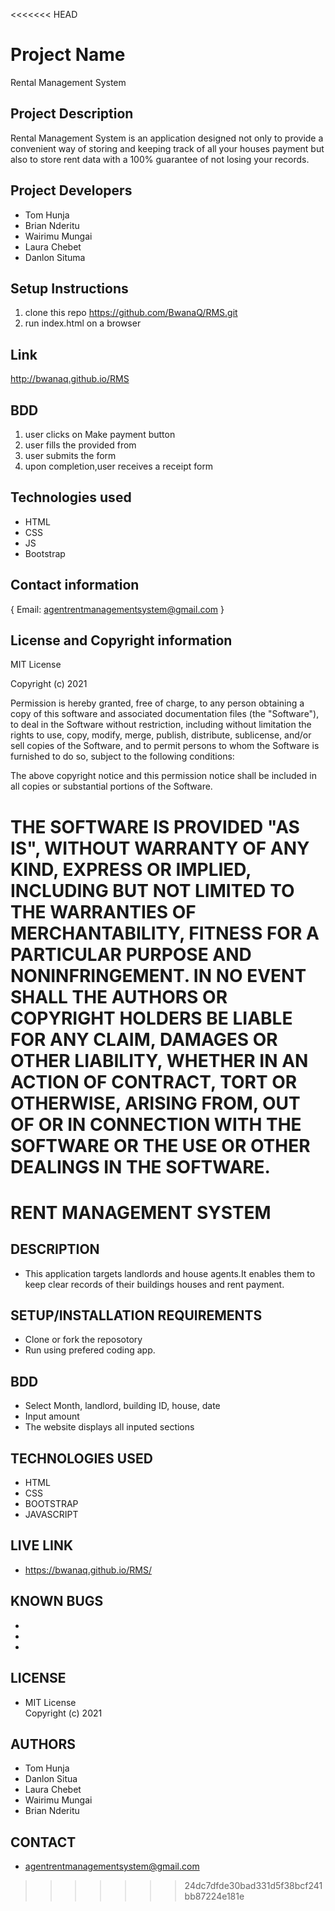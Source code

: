 <<<<<<< HEAD
# Project Name
Rental Management System
## Project Description
Rental Management System is an application designed  not only to provide a convenient way of storing
and keeping track of all your houses payment but also to store rent data with a 100% guarantee of not 
losing your records.
## Project Developers
* Tom Hunja
* Brian Nderitu
* Wairimu Mungai
* Laura Chebet
* Danlon Situma
## Setup Instructions
1. clone this repo
https://github.com/BwanaQ/RMS.git
1. run index.html on a browser

## Link
http://bwanaq.github.io/RMS
## BDD
1. user clicks on Make payment button
1. user fills the provided from
1. user submits the form
1. upon completion,user receives a receipt form
## Technologies used
* HTML
* CSS
* JS
* Bootstrap
## Contact information
{ Email: agentrentmanagementsystem@gmail.com }
## License and Copyright information
MIT License

Copyright (c) 2021

Permission is hereby granted, free of charge, to any person obtaining a copy
of this software and associated documentation files (the "Software"), to deal
in the Software without restriction, including without limitation the rights
to use, copy, modify, merge, publish, distribute, sublicense, and/or sell
copies of the Software, and to permit persons to whom the Software is
furnished to do so, subject to the following conditions:

The above copyright notice and this permission notice shall be included in all
copies or substantial portions of the Software.

THE SOFTWARE IS PROVIDED "AS IS", WITHOUT WARRANTY OF ANY KIND, EXPRESS OR
IMPLIED, INCLUDING BUT NOT LIMITED TO THE WARRANTIES OF MERCHANTABILITY,
FITNESS FOR A PARTICULAR PURPOSE AND NONINFRINGEMENT. IN NO EVENT SHALL THE
AUTHORS OR COPYRIGHT HOLDERS BE LIABLE FOR ANY CLAIM, DAMAGES OR OTHER
LIABILITY, WHETHER IN AN ACTION OF CONTRACT, TORT OR OTHERWISE, ARISING FROM,
OUT OF OR IN CONNECTION WITH THE SOFTWARE OR THE USE OR OTHER DEALINGS IN THE
SOFTWARE.
=======
# RENT MANAGEMENT SYSTEM
## DESCRIPTION
- This application targets landlords and house agents.It enables them to keep clear records of their buildings houses and rent payment.
## SETUP/INSTALLATION REQUIREMENTS
- Clone or fork the reposotory 
- Run using prefered coding app.

## BDD
- Select Month, landlord, building ID, house, date
- Input amount
- The website displays all inputed sections

## TECHNOLOGIES USED

- HTML
- CSS
- BOOTSTRAP
- JAVASCRIPT

## LIVE LINK
* https://bwanaq.github.io/RMS/

## KNOWN BUGS
-
-
-

## LICENSE 
- MIT License <br>
  Copyright (c) 2021
## AUTHORS
* Tom Hunja
* Danlon Situa
* Laura Chebet
* Wairimu Mungai
* Brian Nderitu

## CONTACT
- agentrentmanagementsystem@gmail.com
>>>>>>> 24dc7dfde30bad331d5f38bcf241bb87224e181e
